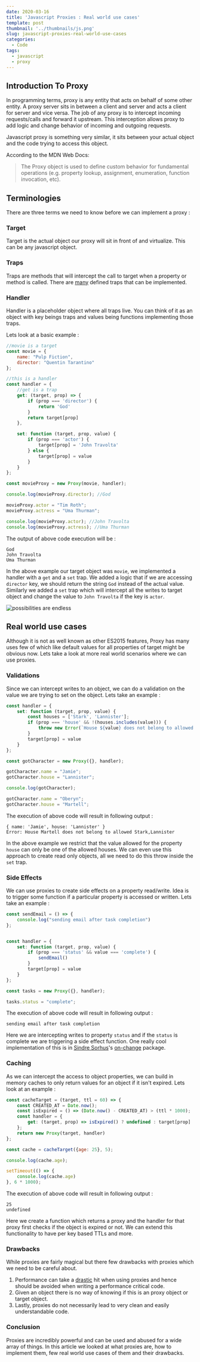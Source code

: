 ```yaml
---
date: 2020-03-16
title: 'Javascript Proxies : Real world use cases'
template: post
thumbnail: '../thumbnails/js.png'
slug: javascript-proxies-real-world-use-cases
categories:
  - Code
tags:
  - javascript
  - proxy
---
```


## Introduction To Proxy

In programming terms, proxy is any entity that acts on behalf of some other entity. A proxy server sits in between a client and server and acts a client for server and vice versa. The job of any proxy is to intercept incoming requests/calls and forward it upstream. This interception allows proxy to add logic and change behavior of incoming and outgoing requests.

Javascript proxy is something very similar, it sits between your actual object and the code trying to access this object.

According to the MDN Web Docs:
>The Proxy object is used to define custom behavior for fundamental operations (e.g. property lookup, assignment, enumeration, function invocation, etc).

## Terminologies

There are three terms we need to know before we can implement a proxy :

### Target

Target is the actual object our proxy will sit in front of and virtualize. This can be any javascript object.

### Traps

Traps are methods that will intercept the call to target when a property or method is called. There are [many](https://developer.mozilla.org/en-US/docs/Web/JavaScript/Reference/Global_Objects/Proxy) defined traps that can be implemented.

### Handler

Handler is a placeholder object where all traps live. You can think of it as an object with key beings traps and values being functions implementing those traps.

Lets look at a basic example :

```js
//movie is a target
const movie = {
	name: "Pulp Fiction",
	director: "Quentin Tarantino"
};

//this is a handler
const handler = {
	//get is a trap
	get: (target, prop) => {
		if (prop === 'director') {
			return 'God'
		}
		return target[prop]
	},

	set: function (target, prop, value) {
		if (prop === 'actor') {
			target[prop] = 'John Travolta'
		} else {
			target[prop] = value
		}
	}
};

const movieProxy = new Proxy(movie, handler);

console.log(movieProxy.director); //God

movieProxy.actor = "Tim Roth";
movieProxy.actress = "Uma Thurman";

console.log(movieProxy.actor); //John Travolta
console.log(movieProxy.actress); //Uma Thurman
```

The output of above code execution will be :

```terminal
God
John Travolta
Uma Thurman
```

In the above example our target object was `movie`, we implemented a handler with a `get` and a `set` trap. We added a logic that if we are accessing `director` key, we should return the string `God` instead of the actual value. Similarly we added a `set` trap which will intercept all the writes to target object and change the value to `John Travolta` if the key is `actor`.

![possibilities are endless](../images/possibilities.jpg)
## Real world use cases

Although it is not as well known as other ES2015 features, Proxy has many uses few of which like default values for all properties of target might be obvious now. Lets take a look at more real world scenarios where we can use proxies.

### Validations

Since we can intercept writes to an object, we can do a validation on the value we are trying to set on the object. Lets take an example :

```js
const handler = {
	set: function (target, prop, value) {
		const houses = ['Stark', 'Lannister'];
		if (prop === 'house' && !(houses.includes(value))) {
			throw new Error(`House ${value} does not belong to allowed ${houses}`)
		}
		target[prop] = value
	}
};

const gotCharacter = new Proxy({}, handler);

gotCharacter.name = "Jamie";
gotCharacter.house = "Lannister";

console.log(gotCharacter);

gotCharacter.name = "Oberyn";
gotCharacter.house = "Martell";
```

The execution of above code will result in following output :

```terminal
{ name: 'Jamie', house: 'Lannister' }
Error: House Martell does not belong to allowed Stark,Lannister
```

In the above example we restrict that the value allowed for the property `house` can only be one of the allowed houses. We can even use this approach to create read only objects, all we need to do this throw inside the `set` trap.

### Side Effects

We can use proxies to create side effects on a property read/write. Idea is to trigger some function if a particular property is accessed or written. Lets take an example : 

```js
const sendEmail = () => {
	console.log("sending email after task completion")
};


const handler = {
	set: function (target, prop, value) {
		if (prop === 'status' && value === 'complete') {
			sendEmail()
		}
		target[prop] = value
	}
};

const tasks = new Proxy({}, handler);

tasks.status = "complete";
```

The execution of above code will result in following output :

```terminal
sending email after task completion
```

Here we are intercepting writes to property `status` and if the `status` is complete we are triggering a side effect function. One really cool implementation of this is in [Sindre Sorhus](https://github.com/sindresorhus)'s [on-change](https://github.com/sindresorhus/on-change) package.

### Caching
As we can intercept the access to object properties, we can build in memory caches to only return values for an object if it isn't expired. Lets look at an example :

```js
const cacheTarget = (target, ttl = 60) => {
	const CREATED_AT = Date.now();
	const isExpired = () => (Date.now() - CREATED_AT) > (ttl * 1000);
	const handler = {
		get: (target, prop) => isExpired() ? undefined : target[prop]
	};
	return new Proxy(target, handler)
};

const cache = cacheTarget({age: 25}, 5);

console.log(cache.age);

setTimeout(() => {
	console.log(cache.age)
}, 6 * 1000);
```

The execution of above code will result in following output :

```terminal
25
undefined
```

Here we create a function which returns a proxy and the handler for that proxy first checks if the object is expired or not. We can extend this functionality to have per key based TTLs and more.

### Drawbacks

While proxies are fairly magical but there few drawbacks with proxies which we need to be careful about. 
1. Performance can take a [drastic](http://thecodebarbarian.com/thoughts-on-es6-proxies-performance) hit when using proxies and hence should be avoided when writing a performance critical code.
2. Given an object there is no way of knowing if this is an proxy object or target object.
3. Lastly, proxies do not necessarily lead to very clean and easily understandable code.

### Conclusion 

Proxies are incredibly powerful and can be used and abused for a wide array of things. In this article we looked at what proxies are, how to implement them, few real world use cases of them and their drawbacks. 

